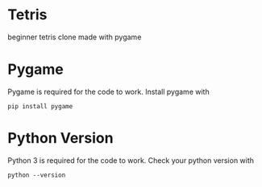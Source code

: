 # Tetris
beginner tetris clone made with pygame



# Pygame
Pygame is required for the code to work. Install pygame with

```
pip install pygame
```

# Python Version
Python 3 is required for the code to work. Check your python version with

```
python --version
```
